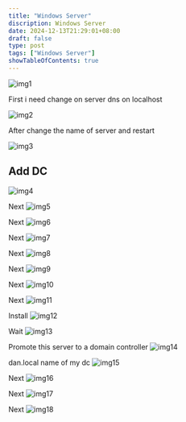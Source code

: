 ```yaml
---
title: "Windows Server"
discription: Windows Server 
date: 2024-12-13T21:29:01+08:00 
draft: false
type: post
tags: ["Windows Server"]
showTableOfContents: true
--- 
```





![img1](images/logo.svg)



First i need change on server dns on localhost

![img2](images/2.png)


After change the name of server and restart

![img3](images/3.png)


## Add DC 

![img4](images/4.png)

Next
![img5](images/5.png)

Next
![img6](images/6.png)

Next
![img7](images/7.png)

Next 
![img8](images/8.png)

Next
![img9](images/9.png)

Next
![img10](images/10.png)

Next 
![img11](images/11.png)

Install
![img12](images/12.png)

Wait
![img13](images/13.png)

Promote this server to a domain controller
![img14](images/14.png)

dan.local name of my dc 
![img15](images/15.png)

Next
![img16](images/16.png)

Next
![img17](images/17.png)

Next 
![img18](images/18.png)